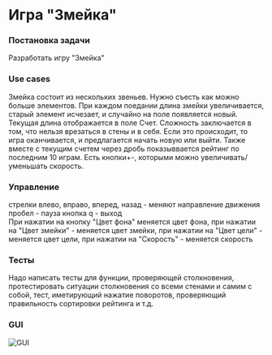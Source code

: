 **Игра "Змейка"**
=================
### **Постановка задачи**  
Разработать игру "Змейка"  
### **Use cases**  
Змейка состоит из нескольких звеньев. Нужно съесть как можно больше элементов. При каждом поедании длина змейки увеличивается, старый элемент исчезает, и случайно на поле появляется новый. Текущая длина отображается в поле Счет. Сложность заключается в том, что нельзя врезаться в стены и в себя. Если это происходит, то игра оканчивается, и предлагается начать новую или выйти. Также вместе с текущим счетем через дробь показыввается рейтинг по последним 10 играм. Есть кнопки+-, которыми можно увеличивать/уменьшать скорость.  
### **Управление**  
стрелки влево, вправо, вперед, назад - меняют направление движения
пробел - пауза
кнопка q - выход  
При нажатии на кнопку "Цвет фона" меняется цвет фона, при нажатии на "Цвет змейки" - меняется цвет змейки, при нажатии на "Цвет цели" - меняется цвет цели, при нажатии на "Скорость" - меняется скорость  
### **Тесты**  
Надо написать тесты для функции, проверяющей столкновения, протестировать ситуации столкновения со всеми стенами и самим с собой, тест, иметирующий нажатие поворотов, проверяющий правильность сортировки рейтинга и т.д.  
### **GUI**  
![GUI](https://github.com/ilpol/Python-project/blob/master/interfaceNew.png)


